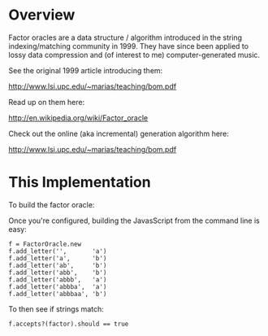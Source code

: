 Overview
=====================

Factor oracles are a data structure / algorithm introduced in the string 
indexing/matching community in 1999.  They have since been applied to lossy data 
compression and (of interest to me) computer-generated music.

See the original 1999 article introducing them:

<http://www.lsi.upc.edu/~marias/teaching/bom.pdf>

Read up on them here:

<http://en.wikipedia.org/wiki/Factor_oracle>

Check out the online (aka incremental) generation algorithm here:

<http://www.lsi.upc.edu/~marias/teaching/bom.pdf>

This Implementation
=====================

To build the factor oracle:

Once you're configured, building the JavasScript from the command line is easy:

    f = FactorOracle.new
    f.add_letter('',       'a')
    f.add_letter('a',      'b')
    f.add_letter('ab',     'b')
    f.add_letter('abb',    'b')
    f.add_letter('abbb',   'a')
    f.add_letter('abbba',  'a')
    f.add_letter('abbbaa', 'b')

To then see if strings match:

    f.accepts?(factor).should == true

